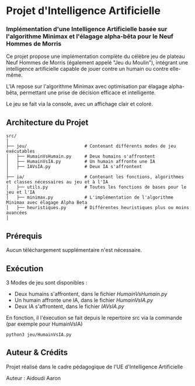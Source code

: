 # Projet d'Intelligence Artificielle
### Implémentation d'une Intelligence Artificielle basée sur l'algorithme Minimax et l'élagage alpha-bêta pour le Neuf Hommes de Morris
Ce projet propose une implémentation complète du célèbre jeu de plateau Neuf Hommes de Morris (également appelé "Jeu du Moulin"), intégrant une intelligence artificielle capable de jouer contre un humain ou contre elle-même.

L'IA repose sur l'algorithme Minimax avec optimisation par élagage alpha-bêta, permettant une prise de décision efficace et intelligente.

Le jeu se fait via la console, avec un affichage clair et coloré.
## Architecture du Projet
```
src/
│
├── jeu/                      # Contenant différents modes de jeu éxécutables
│   ├── HumainVsHumain.py     # Deux humains s'affrontent
│   ├── HumainVsIA.py         # Un humain affronte une IA
│   ├── IAVsIA.py             # Deux IA s'affrontent
│
├── ia/                       # Contenant les fonctions, algorithmes et classes nécessaires au jeu et à l'IA
│   ├── utils.py              # Toutes les fonctions de bases pour le jeu et l'IA
│   ├── minimax.py            # L'implémentation de l'algorithme Minimax avec élagage Alpha Beta
│   ├── heuristiques.py       # Différentes heuristiques plus ou moins avancées
│
```

## Prérequis
Aucun téléchargement supplémentaire n'est nécessaire.

## Exécution

3 Modes de jeu sont disponibles :
- Deux humains s'affrontent, dans le fichier  *HumainVsHumain.py*
- Un humain affronte une IA, dans le fichier *HumainVsIA.py*
- Deux IA s'affrontent, dans le fichier *IAVsIA.py*

En fonction, il l'éxecution se fait depuis le repertoire src via la commande (par exemple pour HumainVsIA)
```
python3 jeu/HumainVsIA.py
```

## Auteur & Crédits
Projet réalisé dans le cadre pédagogique de l'UE d'Intelligence Artificielle

Auteur : Aidoudi Aaron
